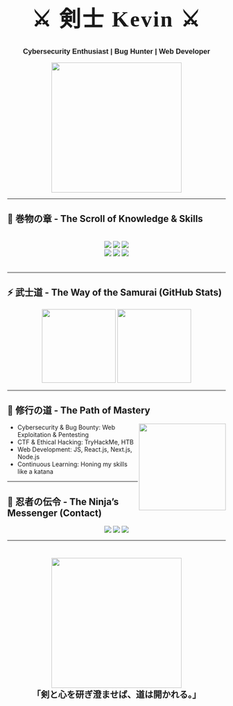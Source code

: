 <h1 align="center" style="font-family: 'Brush Script MT', cursive; font-size: 50px; letter-spacing: 3px;">⚔️ 剣士 Kevin ⚔️</h1>
<h3 align="center" style="font-family: 'Noto Sans JP', sans-serif;">Cybersecurity Enthusiast | Bug Hunter | Web Developer</h3>

<p align="center">
  <img src="https://media.giphy.com/media/3o7TKsQZ6PyECzQ3kk/giphy.gif" width="300px">
</p>

---

## 📜 巻物の章 - The Scroll of Knowledge & Skills
<p align="center" style="background: url('https://upload.wikimedia.org/wikipedia/commons/4/4d/Scroll.png') no-repeat center center; background-size: cover; padding: 20px; border-radius: 10px;">
  <img src="https://img.shields.io/badge/Python-FFD43B?style=for-the-badge&logo=python&logoColor=blue" />
  <img src="https://img.shields.io/badge/JavaScript-F7DF1E?style=for-the-badge&logo=javascript&logoColor=black" />
  <img src="https://img.shields.io/badge/Node.js-339933?style=for-the-badge&logo=nodedotjs&logoColor=white" />
  <br>
  <img src="https://img.shields.io/badge/Burp%20Suite-FF8135?style=for-the-badge&logo=burpsuite&logoColor=white" />
  <img src="https://img.shields.io/badge/Kali%20Linux-557C94?style=for-the-badge&logo=kalilinux&logoColor=white" />
  <img src="https://img.shields.io/badge/Metasploit-202020?style=for-the-badge&logo=metasploit&logoColor=blue" />
</p>

---

## ⚡ 武士道 - The Way of the Samurai (GitHub Stats)
<p align="center">
  <img height="170px" src="https://github-readme-stats.vercel.app/api?username=kvnbryn&show_icons=true&theme=tokyonight&count_private=true" />
  <img height="170px" src="https://github-readme-stats.vercel.app/api/top-langs/?username=kvnbryn&layout=compact&theme=tokyonight" />
</p>

---

## 🏯 修行の道 - The Path of Mastery
<p>
  <img src="https://media.giphy.com/media/v1.Y2lkPTc5MGI3NjExZHBzNjl4cGNjMzNyYXV4Z3JreHR6ZmU3MXlsYnJmOWdlc2s0MWYzYSZlcD12MV9naWZzX3NlYXJjaCZjdD1n/QAK3Kniq9Z3i/giphy.gif" width="200px" align="right">
  <ul>
    <li>Cybersecurity & Bug Bounty: Web Exploitation & Pentesting</li>
    <li>CTF & Ethical Hacking: TryHackMe, HTB</li>
    <li>Web Development: JS, React.js, Next.js, Node.js</li>
    <li>Continuous Learning: Honing my skills like a katana</li>
  </ul>
</p>

---

## 📮 忍者の伝令 - The Ninja’s Messenger (Contact)
<p align="center">
  <a href="https://instagram.com/kvnbryn._"><img src="https://img.shields.io/badge/-Instagram-red?style=for-the-badge&logo=instagram" /></a>
  <a href="https://tryhackme.com/p/kvnbryank"><img src="https://img.shields.io/badge/-TryHackMe-black?style=for-the-badge&logo=tryhackme" /></a>
  <a href="https://www.youtube.com/@kevink7755"><img src="https://img.shields.io/badge/-YouTube-red?style=for-the-badge&logo=youtube" /></a>
</p>

---

<p align="center" style="font-family: 'Brush Script MT', cursive; font-size: 20px; background: url('https://upload.wikimedia.org/wikipedia/commons/a/a0/Red_circle.svg') no-repeat center center; background-size: contain; padding: 20px;">
  <img src="https://media.giphy.com/media/3ohc12QofcoPLp1B7W/giphy.gif" width="300px">
  <br>
  <strong>「剣と心を研ぎ澄ませば、道は開かれる。」</strong>
</p>
